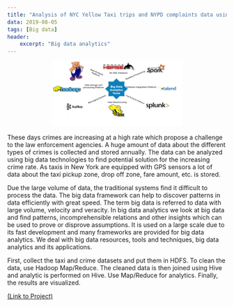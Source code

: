 ```yaml
---
title: "Analysis of NYC Yellow Taxi trips and NYPD complaints data using Hadoop MapReduce"
data: 2019-08-05
tags: [Big data]
header:
    excerpt: "Big data analytics"
---
```

<p class="aligncenter">
    <img src="/images/big_data.png" width="300" height="150"/>
</p>

<style>
.aligncenter {
    text-align: center;
}
</style>

These days crimes are increasing at a high rate which propose a   challenge to the law enforcement agencies. A huge amount of data about the different types of crimes is collected and stored annually. The data can be analyzed using big data technologies to find potential solution for the increasing crime rate. As taxis in New York are equipped with GPS sensors a lot of data about the taxi pickup zone, drop off zone, fare amount, etc. is stored.  

Due the large volume of data, the traditional systems find it difficult to process the data. The big data framework can help to discover patterns in data efficiently with great speed. The term big data is referred to data with large volume, velocity and veracity. In big data analytics we look at big data and find patterns, incomprehensible relations and other insights which can be used to prove or disprove assumptions. It is used on a large scale due to its fast development and many frameworks are provided for big data analytics. We deal with big data resources, tools and techniques, big data analytics and its applications.

First, collect the taxi and crime datasets and put them in HDFS. To clean the data, use Hadoop Map/Reduce. The cleaned data is then joined using Hive and analytic is performed on Hive. Use Map/Reduce for analytics. Finally, the results are visualized. 

<a href="https://github.com/asbudhkar/NYC-Crime-and-Taxi">(Link to Project)</a>